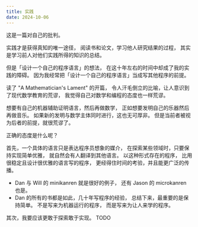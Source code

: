 ```yaml
---
title: 实践
date: 2024-10-06
---
```


这是一篇对自己的批判。

实践才是获得真知的唯一途径，
阅读书和论文，学习他人研究结果的过程，
其实是学习前人对他们实践所得的知识的总结。

但是「设计一个自己的程序语言」的想法，
在这十年左右的时间中却成了我的实践的障碍。
因为我经常把「设计一个自己的程序语言」当成写其他程序的前提。

读了 "A Mathematician's Lament" 的开篇，
令人汗毛倒立的比喻，让人意识到了现代数学教育的荒谬，
我觉得自己对数学和编程的态度也一样荒谬。

想要有自己的机器辅助证明语言，然后再做数学，
正如想要发明自己的乐器然后再做音乐。
如果新的发明与数学主体同时进行，这也无可厚非。
但是当前者被视为后者的前提，就很荒谬了。

正确的态度是什么呢？

首先，一个具体的语言只是表达程序员想象的媒介，
在探索某些领域时，只要保持实现简单优雅，
就自然会有人翻译到其他语言。
以这种形式存在的程序，
比用很稳定且设计很优雅的语言写的程序，
更经得住时间的考验，并且能更广泛的传播。
- Dan 与 Will 的 minikanren 就是很好的例子，
  还有 Jason 的 microkanren 也是。
- Dan 的所有的书都是如此，几十年写程序的经验，
  总结下来，最重要的是保持简单。
不是写来为机器运行的程序，
而是写来为让人来学的程序。

其次，我要应该更敢于探索敢于实现。
TODO
